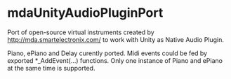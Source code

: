 # mdaUnityAudioPluginPort
Port of open-source virtual instruments created by http://mda.smartelectronix.com/ to work with Unity as Native Audio Plugin.

Piano, ePiano and Delay curently ported. Midi events could be fed by exported *_AddEvent(...) functions.
Only one instance of Piano and ePiano at the same time is supported.
